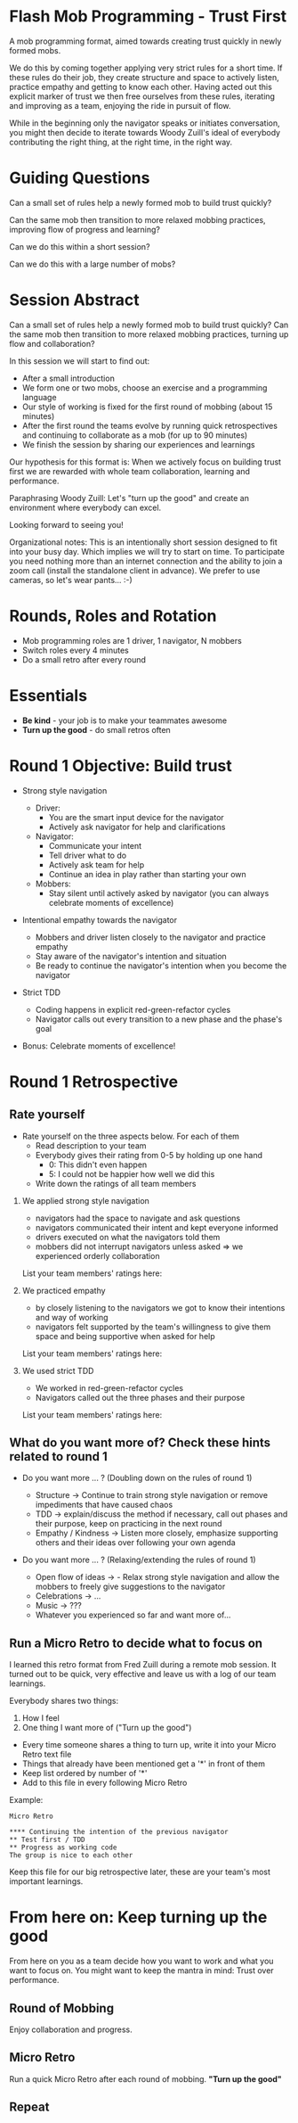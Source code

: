 # Flash Mob Programming - Trust First

A mob programming format, aimed towards creating trust quickly in newly formed mobs.

We do this by coming together applying very strict rules for a short time. If these rules do their job, they create structure and space to actively listen, practice empathy and getting to know each other. Having acted out this explicit marker of trust we then free ourselves from these rules, iterating and improving as a team, enjoying the ride in pursuit of flow.

While in the beginning only the navigator speaks or initiates conversation, you might then decide to iterate towards Woody Zuill's ideal of everybody contributing the right thing, at the right time, in the right way.

# Guiding Questions

Can a small set of rules help a newly formed mob to build trust quickly?

Can the same mob then transition to more relaxed mobbing practices, improving flow of progress and learning?

Can we do this within a short session?

Can we do this with a large number of mobs?


# Session Abstract

Can a small set of rules help a newly formed mob to build trust quickly? Can the same mob then transition to more relaxed mobbing practices, turning up flow and collaboration?

In this session we will start to find out:
- After a small introduction
- We form one or two mobs, choose an exercise and a programming language
- Our style of working is fixed for the first round of mobbing (about 15 minutes)
- After the first round the teams evolve by running quick retrospectives and continuing to collaborate as a mob (for up to 90 minutes)
- We finish the session by sharing our experiences and learnings

Our hypothesis for this format is: When we actively focus on building trust first we are rewarded with whole team collaboration, learning and performance.

Paraphrasing Woody Zuill: Let's "turn up the good" and create an environment where everybody can excel.

Looking forward to seeing you!


Organizational notes:
This is an intentionally short session designed to fit into your busy day. Which implies we will try to start on time.
To participate you need nothing more than an internet connection and the ability to join a zoom call (install the standalone client in advance). We prefer to use cameras, so let's wear pants... :-)


# Rounds, Roles and Rotation

- Mob programming roles are 1 driver, 1 navigator, N mobbers
- Switch roles every 4 minutes
- Do a small retro after every round

# Essentials

- **Be kind** - your job is to make your teammates awesome
- **Turn up the good** - do small retros often

# Round 1 Objective: Build trust

- Strong style navigation
    - Driver:
        - You are the smart input device for the navigator
        - Actively ask navigator for help and clarifications
    - Navigator:
        - Communicate your intent
        - Tell driver what to do
        - Actively ask team for help
        - Continue an idea in play rather than starting your own
    - Mobbers:
        - Stay silent until actively asked by navigator (you can always celebrate moments of excellence)

- Intentional empathy towards the navigator
    - Mobbers and driver listen closely to the navigator and practice empathy
    - Stay aware of the navigator's intention and situation
    - Be ready to continue the navigator's intention when you become the navigator

- Strict TDD
    - Coding happens in explicit red-green-refactor cycles
    - Navigator calls out every transition to a new phase and the phase's goal

- Bonus: Celebrate moments of excellence!


# Round 1 Retrospective

## Rate yourself

- Rate yourself on the three aspects below. For each of them
    - Read description to your team
    - Everybody gives their rating from 0-5 by holding up one hand
        - 0: This didn't even happen
        - 5: I could not be happier how well we did this 
    - Write down the ratings of all team members

1. We applied strong style navigation
    - navigators had the space to navigate and ask questions
    - navigators communicated their intent and kept everyone informed
    - drivers executed on what the navigators told them
    - mobbers did not interrupt navigators unless asked
    => we experienced orderly collaboration

    List your team members' ratings here: 

2. We practiced empathy
    - by closely listening to the navigators we got to know their intentions and way of working
    - navigators felt supported by the team's willingness to give them space and being supportive when asked for help

    List your team members' ratings here: 

3. We used strict TDD
    - We worked in red-green-refactor cycles
    - Navigators called out the three phases and their purpose

    List your team members' ratings here: 


## What do you want more of? Check these hints related to round 1

- Do you want more ... ? (Doubling down on the rules of round 1)
    - Structure -> Continue to train strong style navigation or remove impediments that have caused chaos
    - TDD -> explain/discuss the method if necessary, call out phases and their purpose, keep on practicing in the next round
    - Empathy / Kindness -> Listen more closely, emphasize supporting others and their ideas over following your own agenda

- Do you want more ... ? (Relaxing/extending the rules of round 1)
    - Open flow of ideas -> - Relax strong style navigation and allow the mobbers to freely give suggestions to the navigator
    - Celebrations -> ...
    - Music -> ???
    - Whatever you experienced so far and want more of...

## Run a Micro Retro to decide what to focus on 

I learned this retro format from Fred Zuill during a remote mob session. It turned out to be quick, very effective and leave us with a log of our team learnings.

Everybody shares two things:
1. How I feel
2. One thing I want more of ("Turn up the good")

- Every time someone shares a thing to turn up, write it into your Micro Retro text file
- Things that already have been mentioned get a '*' in front of them
- Keep list ordered by number of '*'
- Add to this file in every following Micro Retro

Example:

    Micro Retro
    
    **** Continuing the intention of the previous navigator
    ** Test first / TDD
    ** Progress as working code
    The group is nice to each other

Keep this file for our big retrospective later, these are your team's most important learnings.


# From here on: Keep turning up the good  

From here on you as a team decide how you want to work and what you want to focus on. You might want to keep the mantra in mind: Trust over performance.

## Round of Mobbing

Enjoy collaboration and progress.   

## Micro Retro

Run a quick Micro Retro after each round of mobbing. **"Turn up the good"**

## Repeat
